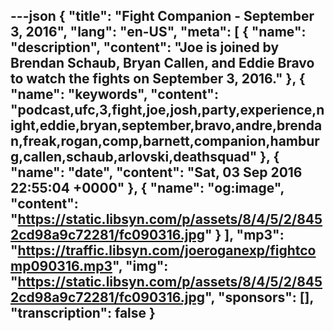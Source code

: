 ---json
{
  "title": "Fight Companion - September 3, 2016",
  "lang": "en-US",
  "meta": [
    {
      "name": "description",
      "content": "Joe is joined by Brendan Schaub, Bryan Callen, and Eddie Bravo to watch the fights on September 3, 2016."
    },
    {
      "name": "keywords",
      "content": "podcast,ufc,3,fight,joe,josh,party,experience,night,eddie,bryan,september,bravo,andre,brendan,freak,rogan,comp,barnett,companion,hamburg,callen,schaub,arlovski,deathsquad"
    },
    {
      "name": "date",
      "content": "Sat, 03 Sep 2016 22:55:04 +0000"
    },
    {
      "name": "og:image",
      "content": "https://static.libsyn.com/p/assets/8/4/5/2/8452cd98a9c72281/fc090316.jpg"
    }
  ],
  "mp3": "https://traffic.libsyn.com/joeroganexp/fightcomp090316.mp3",
  "img": "https://static.libsyn.com/p/assets/8/4/5/2/8452cd98a9c72281/fc090316.jpg",
  "sponsors": [],
  "transcription": false
}
---
<episode-header />

<timemark seconds="0" />

<transcribe-call-to-action />

<episode-footer />